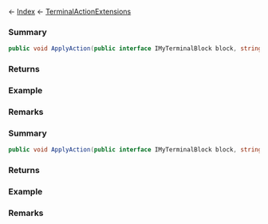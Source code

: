 ← [Index](Api-Index) ← [TerminalActionExtensions](Sandbox.Game.Gui.TerminalActionExtensions)

### Summary

```csharp
public void ApplyAction(public interface IMyTerminalBlock block, string name)
```

### Returns

### Example

### Remarks

### Summary

```csharp
public void ApplyAction(public interface IMyTerminalBlock block, string name, public sealed struct ListReader<T> parameters)
```

### Returns

### Example

### Remarks

